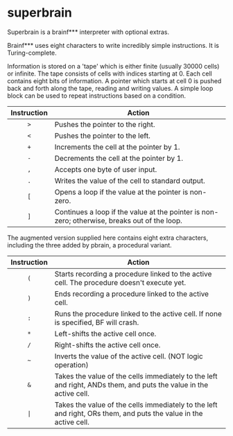 # superbrain

Superbrain is a brainf*** interpreter with optional extras.

Brainf*** uses eight characters to write incredibly simple instructions. It is Turing-complete.

Information is stored on a 'tape' which is either finite (usually 30000 cells) or infinite. The tape consists of cells with indices starting at 0. Each cell contains eight bits of information. A pointer which starts at cell 0 is pushed back and forth along the tape, reading and writing values. A simple loop block can be used to repeat instructions based on a condition.

| Instruction | Action |
| :---: | --- |
| `>` | Pushes the pointer to the right. |
| `<` | Pushes the pointer to the left. |
| `+` | Increments the cell at the pointer by 1. |
| `-` | Decrements the cell at the pointer by 1. |
| `,` | Accepts one byte of user input. |
| `.` | Writes the value of the cell to standard output. |
| `[` | Opens a loop if the value at the pointer is non-zero. |
| `]` | Continues a loop if the value at the pointer is non-zero; otherwise, breaks out of the loop. |

The augmented version supplied here contains eight extra characters, including the three added by pbrain, a procedural variant.

| Instruction | Action |
| :---: | --- |
| `(` | Starts recording a procedure linked to the active cell. The procedure doesn't execute yet. |
| `)` | Ends recording a procedure linked to the active cell. |
| `:` | Runs the procedure linked to the active cell. If none is specified, BF will crash. |
| `*` | Left-shifts the active cell once. |
| `/` | Right-shifts the active cell once. |
| `~` | Inverts the value of the active cell. (NOT logic operation) |
| `&` | Takes the value of the cells immediately to the left and right, ANDs them, and puts the value in the active cell. |
| `\|` | Takes the value of the cells immediately to the left and right, ORs them, and puts the value in the active cell. |
